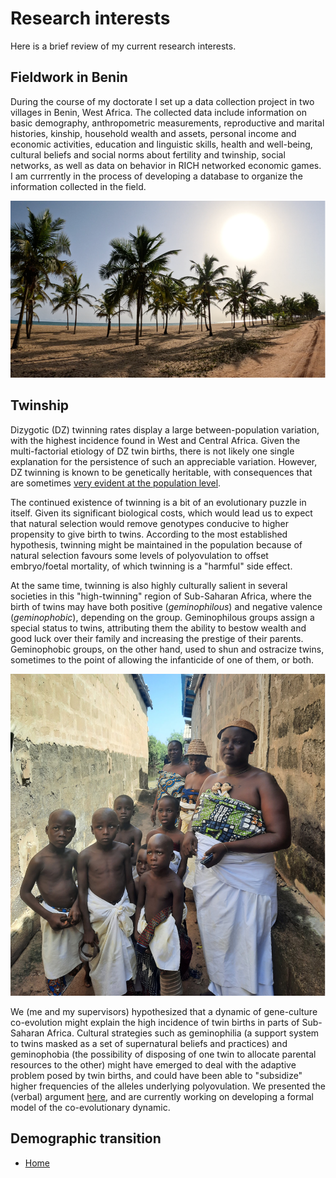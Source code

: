 # Research interests

Here is a brief review of my current research interests.

## Fieldwork in Benin

During the course of my doctorate I set up a data collection project in two villages in Benin, West Africa. The collected data include information on basic demography, anthropometric measurements, reproductive and marital histories, kinship, household wealth and assets, personal income and economic activities, education and linguistic skills, health and well-being, cultural beliefs and social norms about fertility and twinship, social networks, as well as data on behavior in RICH networked economic games. I am currrently in the process of developing a database to organize the information collected in the field.

![Benin](assets/benin_beach.png)

## Twinship

Dizygotic (DZ) twinning rates display a large between-population variation, with the highest incidence found in West and Central Africa. Given the multi-factorial etiology of DZ twin births, there is not likely one single explanation for the persistence of such an appreciable variation. However, DZ twinning is known to be genetically heritable, with consequences that are sometimes [very evident at the population level](https://journals.plos.org/plosone/article?id=10.1371/journal.pone.0020328). 

The continued existence of twinning is a bit of an evolutionary puzzle in itself. Given its significant biological costs, which would lead us to expect that natural selection would remove genotypes conducive to higher propensity to give birth to twins. According to the most established hypothesis, twinning might be maintained in the population because of natural selection favours some levels of polyovulation to offset embryo/foetal mortality, of which twinning is a "harmful" side effect.

At the same time, twinning is also highly culturally salient in several societies in this "high-twinning" region of Sub-Saharan Africa, where the birth of twins may have both positive (*geminophilous*) and negative valence (*geminophobic*), depending on the group. Geminophilous groups assign a special status to twins, attributing them the ability to bestow wealth and good luck over their family and increasing the prestige of their parents. Geminophobic groups, on the other hand, used to shun and ostracize twins, sometimes to the point of allowing the infanticide of one of them, or both.

![Twinship in Benin](assets/twinship.png)

We (me and my supervisors) hypothesized that a dynamic of gene-culture co-evolution might explain the high incidence of twin births in parts of Sub-Saharan Africa. Cultural strategies such as geminophilia (a support system to twins masked as a set of supernatural beliefs and practices) and geminophobia (the possibility of disposing of one twin to allocate parental resources to the other) might have emerged to deal with the adaptive problem posed by twin births, and could have been able to "subsidize" higher frequencies of the alleles underlying polyovulation. We presented the (verbal) argument [here](https://ecoevorxiv.org/repository/view/6254/), and are currently working on developing a formal model of the co-evolutionary dynamic.

## Demographic transition






- [Home](README.md)
